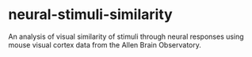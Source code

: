 # neural-stimuli-similarity
An analysis of visual similarity of stimuli through neural responses using mouse visual cortex data from the Allen Brain Observatory.
